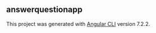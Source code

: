 ## answerquestionapp

This project was generated with [Angular CLI](https://github.com/angular/angular-cli) version 7.2.2.

